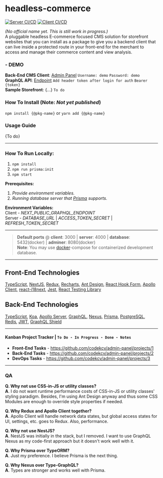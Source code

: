 # headless-commerce
[![Server CI/CD](https://github.com/codekcv/headless-commerce/actions/workflows/server.yml/badge.svg)](https://github.com/codekcv/headless-commerce/actions/workflows/server.yml) [![Client CI/CD](https://github.com/codekcv/headless-commerce/actions/workflows/client.yml/badge.svg)](https://github.com/codekcv/headless-commerce/actions/workflows/client.yml)

_(No official name yet. This is still work in progress.)_  
A pluggable headless E-commerce focused CMS solution for storefront websites that you can install as a package to give you a backend client that can live inside a protected route in your front-end for the merchant to access and manage their commerce content and view analysis.

<!-- [![Netlify Status](https://api.netlify.com/api/v1/badges/1c25043f-9715-4b31-b377-bffcf4fdfa65/deploy-status)](https://app.netlify.com/sites/kcv-admin-panel/deploys)

This is more of a Proof of Concept that developers can look/learn into and can serve for demo purposes as well. A bootstrap material too perhaps. Depending on what happens after I finish this, I might build another one that has real application; turning the client side of this into a package, and giving it extensible and modular components that plugs in the admin panel and connect to your own API.

> #### Update: I have plan on pivoting this into a headless CMS for a specific market. But for now, I will build as is to settle myself and of what stacks to use and weaving the architecture. -->

### - DEMO
**Back-End CMS Client**: <a href="https://kcv-admin-panel.netlify.app" target="_blank" rel="noopener noreferrer">Admin Panel</a> `Username: demo` `Password: demo`  
**GraphQL API**: [Endpoint](https://warm-inlet-33728.herokuapp.com/graphql) `Add header token after login for auth` `Bearer {token}`  
**Sample Storefront**: {...} `To do`

### How To Install (Note: _Not yet published_)  
`npm install {@pkg-name}` or `yarn add {@pkg-name}`  

### Usage Guide
{To do}

---

### How To Run Locally:
1. `npm install`
2. `npm run prisma:init`
3. `npm start`

**Prerequisites:**  
1. _Provide environment variables._  
2. _Running database server that [Prisma](https://www.prisma.io/docs/reference/database-reference/supported-databases) supports._

**Environment Variables:**  
Client - _NEXT_PUBLIC_GRAPHQL_ENDPOINT_  
Server - _DATABASE_URL_ | _ACCESS_TOKEN_SECRET_ | _REFRESH_TOKEN_SECRET_

---

> **Default ports** @ **client**: 3000 | **server**: 4000  |  **database**: 5432(docker) | **adminer**: 8080(docker)  
> **Note**: You may use [docker](https://www.docker.com/)-compose for containerized development database.

---

## Front-End Technologies
[TypeScript](https://www.typescriptlang.org/), [NextJS](https://nextjs.org/), [Redux](https://redux-toolkit.js.org/), [Recharts](https://recharts.org/), [Ant Design](https://ant.design/), [React Hook Form](https://react-hook-form.com/), [Apollo Client](https://www.apollographql.com/docs/react/), [react-i18next](https://react.i18next.com/), [Jest](https://jestjs.io/), [React Testing Library](https://testing-library.com/docs/react-testing-library/intro/)

## Back-End Technologies
[TypeScript](https://www.typescriptlang.org/), [Koa](https://koajs.com/), [Apollo Server](https://www.apollographql.com/docs/apollo-server/), [GraphQL](https://graphql.org/), [Nexus](https://nexusjs.org/), [Prisma](https://www.prisma.io/),  [PostgreSQL](https://www.postgresql.org/), [Redis](https://github.com/luin/ioredis), [JWT](https://jwt.io/), [GraphQL Shield](https://graphql-shield.vercel.app/)

<!-- ## Development
**[WIP]** Since this is a monorepo structure, I'm using [Lerna](https://github.com/lerna/lerna) to handle the packages. We also don't want the CI to build everything everytime. Using CircleCI and setting up workflows for client or server that triggers on who had updated(I'm yet to write a bash script for this). When client workflow passes, it will deploy to Netlify through webhook. This is also good, saves time in CI building the client and move to another workflow or job. For server, it will be containerized with Docker and send the image to Heroku's container registry. Going to try github Actions too.

I might switch to using serverless. Considering that GraphQL requests are exact, no underfetch or overfetching compared to RESTful, I think it's pretty sweet to call serverless functions with them. And not having to worry with scaling and provisioning server at start and focus first on the actual GraphQL API server and client interactions.

I also use code-first approach in writing my GraphQL API using Nexus. Because it's type safe, predictable, and awesome.

### Auth Strategy
Authentication with JWT. Try access -> https://kcv-admin-panel.netlify.app/dashboard

Authorization -> Middleware layer using GraphQL Shield. I'm yet to create Admin and Super Admin roles though.

Session Maintain -> Using access token + refresh token technique.  
(_Access token is in-memory and short lived. Refresh token in cookies+httponly and longer expire date._) -->

---

#### Kanban Project Tracker | `To Do - In Progress - Done - Notes`
* **Front-End Tasks** - https://github.com/codekcv/admin-panel/projects/1  
* **Back-End Tasks** - https://github.com/codekcv/admin-panel/projects/2  
* **DevOps Tasks** - https://github.com/codekcv/admin-panel/projects/3

---

### QA
**Q. Why not use CSS-in-JS or utility classes?**  
**A**. I do not want runtime performance costs of CSS-in-JS or utility classes' styling paradigm. Besides, I'm using Ant Design anyway and thus some CSS Modules are enough to override style properties if needed.

**Q. Why Redux and Apollo Client together?**  
**A**. Apollo Client will handle network data states, but global access states for UI, settings, etc. goes to Redux. Also, performance.

**Q. Why not use NestJS?**  
**A**. NestJS was initially in the stack, but I removed. I want to use GraphQL Nexus as my code-first approach but it doesn't work well with it.

<!-- **Q. Why PostgreSQL over MongoDB(noSQL)?**  
**A**. -->

**Q. Why Prisma over TypeORM?**  
**A**. Just my preference. I believe Prisma is the next thing.

**Q. Why Nexus over Type-GraphQL?**  
**A**. Types are stronger and works well with Prisma.

<!-- Q. Why not just use serverless functions?
A. ... -->
